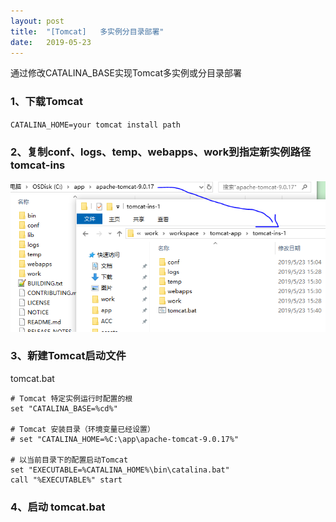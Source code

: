 ```yaml
---
layout: post
title:  "[Tomcat]	多实例分目录部署"
date:   2019-05-23
---
```


通过修改CATALINA_BASE实现Tomcat多实例或分目录部署

### 1、下载Tomcat

`CATALINA_HOME=your tomcat install path`


### 2、复制conf、logs、temp、webapps、work到指定新实例路径tomcat-ins

![](/assets/tomcat-1.png)

### 3、新建Tomcat启动文件

tomcat.bat
```
# Tomcat 特定实例运行时配置的根
set "CATALINA_BASE=%cd%"

# Tomcat 安装目录（环境变量已经设置）
# set "CATALINA_HOME=%C:\app\apache-tomcat-9.0.17%"

# 以当前目录下的配置启动Tomcat
set "EXECUTABLE=%CATALINA_HOME%\bin\catalina.bat"
call "%EXECUTABLE%" start
```

### 4、启动 tomcat.bat











